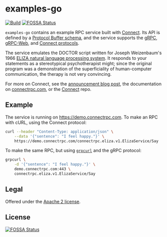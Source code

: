examples-go
===========

[![Build](https://github.com/connectrpc/examples-go/actions/workflows/ci.yaml/badge.svg?branch=main)](https://github.com/connectrpc/examples-go/actions/workflows/ci.yaml)
[![FOSSA Status](https://app.fossa.com/api/projects/git%2Bgithub.com%2Fconnectrpc%2Fexamples-go.svg?type=shield)](https://app.fossa.com/projects/git%2Bgithub.com%2Fconnectrpc%2Fexamples-go?ref=badge_shield)

`examples-go` contains an example RPC service built with [Connect][connect].
Its API is defined by a [Protocol Buffer schema][schema], and the service
supports the [gRPC][grpc-protocol], [gRPC-Web][grpcweb-protocol], and [Connect
protocols][connect-protocol].

The service emulates the DOCTOR script written for Joseph Weizenbaum's 1966
[ELIZA natural language processing system][eliza]. It responds to your
statements as a stereotypical psychotherapist might; since the original program
was a demonstration of the superficiality of human-computer communication, the
therapy is not very convincing.

For more on Connect, see the [announcement blog post][blog], the documentation
on [connectrpc.com][docs], or the [Connect][connect] repo.

## Example

The service is running on https://demo.connectrpc.com. To make an RPC with cURL,
using the Connect protocol:

```bash
curl --header "Content-Type: application/json" \
    --data '{"sentence": "I feel happy."}' \
    https://demo.connectrpc.com/connectrpc.eliza.v1.ElizaService/Say
```

To make the same RPC, but using [`grpcurl`][grpcurl] and the gRPC protocol:

```bash
grpcurl \
    -d '{"sentence": "I feel happy."}' \
    demo.connectrpc.com:443 \
    connectrpc.eliza.v1.ElizaService/Say
```

## Legal

Offered under the [Apache 2 license][license].

[blog]: https://buf.build/blog/connect-a-better-grpc
[connect]: https://github.com/connectrpc/connect-go
[connect-protocol]: https://connectrpc.com/docs/protocol
[docs]: https://connectrpc.com
[eliza]: https://en.wikipedia.org/wiki/ELIZA
[grpc-protocol]: https://github.com/grpc/grpc/blob/master/doc/PROTOCOL-HTTP2.md
[grpcurl]: https://github.com/fullstorydev/grpcurl
[grpcweb-protocol]: https://github.com/grpc/grpc/blob/master/doc/PROTOCOL-WEB.md
[license]: https://github.com/connectrpc/examples-go/blob/main/LICENSE.txt
[schema]: https://github.com/connectrpc/examples-go/blob/main/proto/connectrpc/eliza/v1/eliza.proto


## License
[![FOSSA Status](https://app.fossa.com/api/projects/git%2Bgithub.com%2Fconnectrpc%2Fexamples-go.svg?type=large)](https://app.fossa.com/projects/git%2Bgithub.com%2Fconnectrpc%2Fexamples-go?ref=badge_large)
